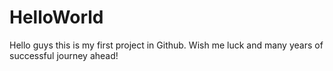 # HelloWorld
Hello guys this is my first project in Github. Wish me luck and many years of successful journey ahead!
